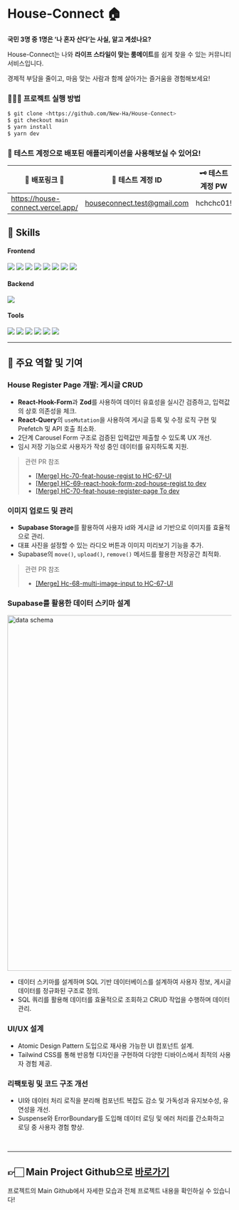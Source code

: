 # House-Connect 🏠
**국민 3명 중 1명은 ‘나 혼자 산다’는 사실, 알고 계셨나요?**

House-Connect는 나와 **라이프 스타일이 맞는 룸메이트**를 쉽게 찾을 수 있는 커뮤니티 서비스입니다.

경제적 부담을 줄이고, 마음 맞는 사람과 함께 살아가는 즐거움을 경험해보세요!

### 🧑🏻‍💻 프로젝트 실행 방법

```bash
$ git clone <https://github.com/New-Ha/House-Connect>
$ git checkout main
$ yarn install
$ yarn dev

```

### 👀 테스트 계정으로 배포된 애플리케이션을 사용해보실 수 있어요!

| 🔗 배포링크 🔗 | 🪪 테스트 계정 ID | 🗝️ 테스트 계정 PW |
| --- | --- | --- |
| https://house-connect.vercel.app/ | [houseconnect.test@gmail.com](mailto:houseconnect.test@gmail.com) | hchchc01! |

## 🔧 Skills
#### Frontend
<img src="https://img.shields.io/badge/typescript-3178C6?style=for-the-badge&logo=typescript&logoColor=white"> <img src="https://img.shields.io/badge/react-61DAFB?style=for-the-badge&logo=react&logoColor=white"> <img src="https://img.shields.io/badge/reactrouter-CA4245?style=for-the-badge&logo=reactrouter&logoColor=white"> <img src="https://img.shields.io/badge/recoil-3578E5?style=for-the-badge&logo=recoil&logoColor=white"> <img src="https://img.shields.io/badge/reacthookform-EC5990?style=for-the-badge&logo=reacthookform&logoColor=white"> <img src="https://img.shields.io/badge/reactquery-FF4154?style=for-the-badge&logo=reactquery&logoColor=white"> <img src="https://img.shields.io/badge/tailwindcss-06B6D4?style=for-the-badge&logo=tailwindcss&logoColor=white"> <img src="https://img.shields.io/badge/Zod-3E67B1?style=for-the-badge&logo=Zod&logoColor=white">

#### Backend
<img src="https://img.shields.io/badge/supabase-3FCF8E?style=for-the-badge&logo=supabase&logoColor=white">

#### Tools
<img src="https://img.shields.io/badge/git-F05032?style=for-the-badge&logo=git&logoColor=white">  <img src="https://img.shields.io/badge/github-181717?style=for-the-badge&logo=github&logoColor=white">  <img src="https://img.shields.io/badge/notion-000000?style=for-the-badge&logo=notion&logoColor=white">  <img src="https://img.shields.io/badge/slack-4A154B?style=for-the-badge&logo=slack&logoColor=white">  <img src="https://img.shields.io/badge/jira-0052CC?style=for-the-badge&logo=jira&logoColor=white">  <img src="https://img.shields.io/badge/figma-F24E1E?style=for-the-badge&logo=figma&logoColor=white">
  
---
  
## 🎯 주요 역할 및 기여
### **House Register Page 개발: 게시글 CRUD**
- **React-Hook-Form**과 **Zod**를 사용하여 데이터 유효성을 실시간 검증하고, 입력값의 상호 의존성을 체크.
- **React-Query**의 `useMutation`을 사용하여 게시글 등록 및 수정 로직 구현 및 Prefetch 및 API 호출 최소화.
- 2단계 Carousel Form 구조로 검증된 입력값만 제출할 수 있도록 UX 개선.
- 임시 저장 기능으로 사용자가 작성 중인 데이터를 유지하도록 지원.

> 관련 PR 참조
> - [[Merge] Hc-70-feat-house-regist to HC-67-UI](https://github.com/house-mate-connect/house-connect/pull/31)
> - [[Merge] HC-69-react-hook-form-zod-house-regist to dev](https://github.com/house-mate-connect/house-connect/pull/52)
> - [[Merge] HC-70-feat-house-register-page To dev](https://github.com/house-mate-connect/house-connect/pull/65)

### **이미지 업로드 및 관리**
- **Supabase Storage**를 활용하여 사용자 id와 게시글 id 기반으로 이미지를 효율적으로 관리.
- 대표 사진을 설정할 수 있는 라디오 버튼과 이미지 미리보기 기능을 추가.
- Supabase의 `move()`, `upload()`, `remove()` 메서드를 활용한 저장공간 최적화.

> 관련 PR 참조
> - [[Merge] Hc-68-multi-image-input to HC-67-UI](https://github.com/house-mate-connect/house-connect/pull/30)

### **Supabase를 활용한 데이터 스키마 설계**
<img src="https://github.com/user-attachments/assets/c9ed1427-75d0-4b38-997f-a35f5de9f92b" alt="data schema" width="800" />

- 데이터 스키마를 설계하며 SQL 기반 데이터베이스를 설계하여 사용자 정보, 게시글 데이터를 정규화된 구조로 정의.
- SQL 쿼리를 활용해 데이터를 효율적으로 조회하고 CRUD 작업을 수행하며 데이터 관리.

### **UI/UX 설계**
- Atomic Design Pattern 도입으로 재사용 가능한 UI 컴포넌트 설계.
- Tailwind CSS를 통해 반응형 디자인을 구현하여 다양한 디바이스에서 최적의 사용자 경험 제공.

### **리팩토링 및 코드 구조 개선**
- UI와 데이터 처리 로직을 분리해 컴포넌트 복잡도 감소 및 가독성과 유지보수성, 유연성을 개선.
- Suspense와 ErrorBoundary를 도입해 데이터 로딩 및 에러 처리를 간소화하고 로딩 중 사용자 경험 향상.

<br>

---

## 👉🏻 Main Project Github으로 [바로가기](https://github.com/HC-House-Connect/House-Connect)
프로젝트의 Main Github에서 자세한 모습과 전체 프로젝트 내용을 확인하실 수 있습니다!
